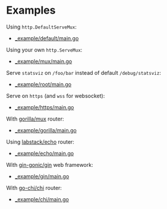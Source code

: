 Examples
========

Using `http.DefaultServeMux`:
 - [_example/default/main.go](./_example/default/main.go)

Using your own `http.ServeMux`:
 - [_example/mux/main.go](./_example/mux/main.go)

Serve `statsviz` on `/foo/bar` instead of default `/debug/statsviz`:
 - [_example/root/main.go](./_example/root/main.go)

Serve on `https` (and `wss` for websocket):
 - [_example/https/main.go](./_example/https/main.go)

With [gorilla/mux](https://github.com/gorilla/mux) router:
 - [_example/gorilla/main.go](./_example/gorilla/main.go)

Using [labstack/echo](https://github.com/labstack/echo) router:
 - [_example/echo/main.go](./_example/echo.go)

With [gin-gonic/gin](https://github.com/gin-gonic/gin) web framework:
 - [_example/gin/main.go](./_example/gin/main.go)

With [go-chi/chi](https://github.com/go-chi/chi) router:
 - [_example/chi/main.go](./_example/chi/main.go)

